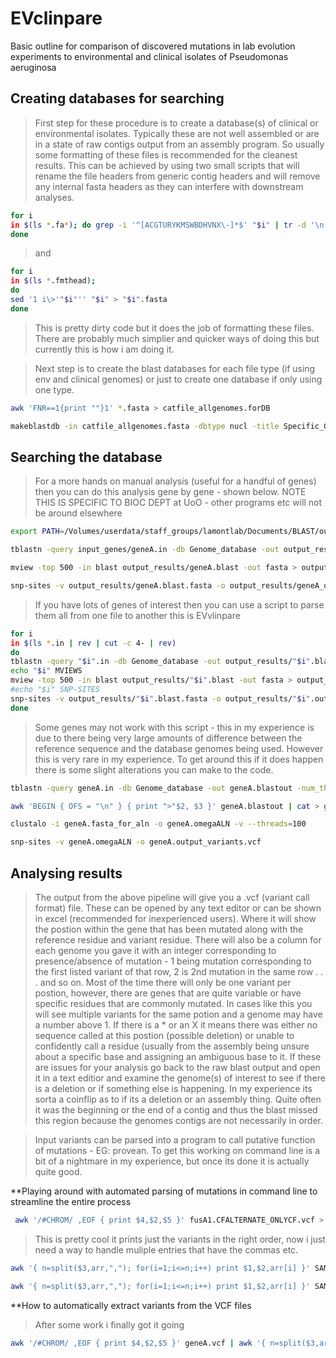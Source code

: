 # EVclinpare
Basic outline for comparison of discovered mutations in lab evolution experiments to environmental and clinical isolates of Pseudomonas aeruginosa


## Creating databases for searching

> First step for these procedure is to create a database(s) of clinical or environmental isolates. Typically these are not well assembled or are in a state of raw contigs output from an assembly program. So usually some formatting of these files is recommended for the cleanest results. This can be achieved by using two small scripts that will rename the file headers from generic contig headers and will remove any internal fasta headers as they can interfere with downstream analyses.

```bash
for i
in $(ls *.fa*); do grep -i '^[ACGTURYKMSWBDHVNX\-]*$' "$i" | tr -d '\n' | fold -w 60 > /"$i".fmthead
done

```

> and

```bash
for i 
in $(ls *.fmthead); 
do
sed '1 i\>'"$i"'' "$i" > "$i".fasta
done
```

> This is pretty dirty code but it does the job of formatting these files. There are probably much simplier and quicker ways of doing this but currently this is how i am doing it.

> Next step is to create the blast databases for each file type (if using env and clinical genomes) or just to create one database if only using one type.

```bash
awk 'FNR==1{print ""}1' *.fasta > catfile_allgenomes.forDB

makeblastdb -in catfile_allgenomes.fasta -dbtype nucl -title Specific_Genomes -out Genome_database

```
## Searching the database

> For a more hands on manual analysis (useful for a handful of genes) then you can do this analysis gene by gene - shown below. NOTE THIS IS SPECIFIC TO BIOC DEPT at UoO - other programs etc will not be around elsewhere

```bash
export PATH=/Volumes/userdata/staff_groups/lamontlab/Documents/BLAST/output_files/mview-1.60.1/bin/:$PATH

tblastn -query input_genes/geneA.in -db Genome_database -out output_results/geneA.blast -num_threads 100 -max_hsps 1 -num_alignments 400

mview -top 500 -in blast output_results/geneA.blast -out fasta > output_results/geneA.blast.fasta

snp-sites -v output_results/geneA.blast.fasta -o output_results/geneA_output_variants.vcf

```

> If you have lots of genes of interest then you can use a script to parse them all from one file to another this is EVvlinpare

```bash
for i
in $(ls *.in | rev | cut -c 4- | rev)
do
tblastn -query "$i".in -db Genome_database -out output_results/"$i".blast -num_threads 100 -max_hsps 1 -num_alignments 400
echo "$i" MVIEWS
mview -top 500 -in blast output_results/"$i".blast -out fasta > output_results/"$i".blast.fasta
#echo "$i" SNP-SITES
snp-sites -v output_results/"$i".blast.fasta -o output_results/"$i".output_variants.vcf
done

```

>Some genes may not work with this script - this in my experience is due to there being very large amounts of difference between the reference sequence and the database genomes being used. However this is very rare in my experience. To get around this if it does happen there is some slight alterations you can make to the code.

```bash
tblastn -query geneA.in -db Genome_database -out geneA.blastout -num_threads 100 -max_hsps 1 -num_alignments 400 -outfmt '6 qseqid sseqid sseq'

awk 'BEGIN { OFS = "\n" } { print ">"$2, $3 }' geneA.blastout | cat > geneA.fasta_for_aln

clustalo -i geneA.fasta_for_aln -o geneA.omegaALN -v --threads=100

snp-sites -v geneA.omegaALN -o geneA.output_variants.vcf

```

## Analysing results

> The output from the above pipeline will give you a .vcf (variant call format) file. These can be opened by any text editor or can be shown in excel (recommended for inexperienced users). Where it will show the postion within the gene that has been mutated along with the reference residue and variant residue. There will also be a column for each genome you gave it with an integer corresponding to presence/absence of mutation - 1 being mutation corresponding to the first listed variant of that row, 2 is 2nd mutation in the same row . . . and so on. Most of the time there will only be one variant per postion, however, there are genes that are quite variable or have specific residues that are commonly mutated. In cases like this you will see multiple variants for the same potion and a genome may have a number above 1. If there is a * or an X it means there was either no sequence called at this postion (possible deletion) or unable to confidently call a residue (usually from the assembly being unsure about a specific base and assigning an ambiguous base to it. If these are issues for your analysis go back to the raw blast output and open it in a text editior and examine the genome(s) of interest to see if there is a deletion or if something else is happening. In my experience its sorta a coinflip as to if its a deletion or an assembly thing. Quite often it was the beginning or the end of a contig and thus the blast missed this region because the genomes contigs are not necessarily in order.

> Input variants can be parsed into a program to call putative function of mutations - EG: provean. To get this working on command line is a bit of a nightmare in my experience, but once its done it is actually quite good.

**Playing around with automated parsing of mutations in command line to streamline the entire process

```bash
 awk '/#CHROM/ ,EOF { print $4,$2,$5 }' fusA1.CFALTERNATE_ONLYCF.vcf > SAMTRIAL.txt

```
> This is pretty cool it prints just the variants in the right order, now i just need a way to handle muliple entries that have the commas etc.

```bash
awk '{ n=split($3,arr,","); for(i=1;i<=n;i++) print $1,$2,arr[i] }' SAMTRIAL.txt | tr -d "[:blank:]" 

awk '{ n=split($3,arr,","); for(i=1;i<=n;i++) print $1,$2,arr[i] }' SAMTRIAL.txt | tr -d "[:blank:]" | sed '1d' > OUTPUT.var

```

**How to automatically extract variants from the VCF files

> After some work i finally got it going

```bash
awk '/#CHROM/ ,EOF { print $4,$2,$5 }' geneA.vcf | awk '{ n=split($3,arr,","); for(i=1;i<=n;i++) print $1,$2,arr[i] }' SAMTRIAL.txt | tr -d "[:blank:]" | sed '1d' > OUTPUT_geneA.var

```
